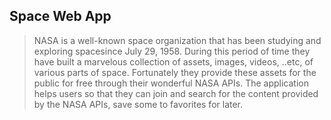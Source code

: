 ## Space Web App
>NASA is a well-known space organization that has been studying and exploring spacesince July 29, 1958. During this period of time they have built a marvelous collection of assets, images, videos, ..etc, of various parts of space. Fortunately they provide these assets for the public for free through their wonderful NASA APIs. The application helps users so that they can join and search for the content provided by the NASA APIs, save some to favorites for later.
